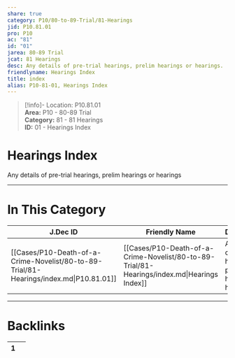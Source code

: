 ```yaml
---  
share: true  
category: P10/80-to-89-Trial/81-Hearings  
jid: P10.81.01  
pro: P10  
ac: "81"  
id: "01"  
jarea: 80-89 Trial  
jcat: 81 Hearings  
desc: Any details of pre-trial hearings, prelim hearings or hearings.  
friendlyname: Hearings Index  
title: index  
alias: P10-81-01, Hearings Index  
---  
```

  
>[!info]- Location: P10.81.01  
>**Area:** P10 - 80-89 Trial  
>**Category:** 81 - 81 Hearings  
>**ID:** 01 - Hearings Index  
  
# Hearings Index  
  
Any details of pre-trial hearings, prelim hearings or hearings  
   
  
  
---  
# In This Category  
  
| J.Dec ID                                                                               | Friendly Name                                                                               | Description                                                     |  
| -------------------------------------------------------------------------------------- | ------------------------------------------------------------------------------------------- | --------------------------------------------------------------- |  
| [[Cases/P10-Death-of-a-Crime-Novelist/80-to-89-Trial/81-Hearings/index.md\|P10.81.01]] | [[Cases/P10-Death-of-a-Crime-Novelist/80-to-89-Trial/81-Hearings/index.md\|Hearings Index]] | Any details of pre-trial hearings, prelim hearings or hearings. |  
  
  
---  
# Backlinks  
<div><table class="dataview table-view-table"><thead class="table-view-thead"><tr class="table-view-tr-header"><th class="table-view-th"><span></span><span class="dataview small-text">1</span></th><th class="table-view-th"><span></span></th></tr></thead><tbody class="table-view-tbody"></tbody></table></div>